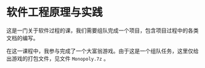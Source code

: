 # 软件工程原理与实践

这是一门关于软件过程的课，我们需要组队完成一个项目，包含项目过程中的各类文档的编写。

在这一课程中，我参与完成了一个大富翁游戏。由于这是一个组队任务，这里仅给出游戏的打包文件，见文件 `Monopoly.7z` 。